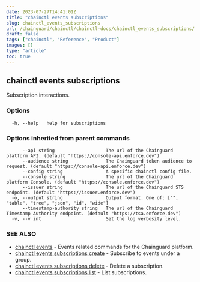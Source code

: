 ```yaml
---
date: 2023-07-27T14:41:01Z
title: "chainctl events subscriptions"
slug: chainctl_events_subscriptions
url: /chainguard/chainctl/chainctl-docs/chainctl_events_subscriptions/
draft: false
tags: ["chainctl", "Reference", "Product"]
images: []
type: "article"
toc: true
---
```

## chainctl events subscriptions

Subscription interactions.

### Options

```
  -h, --help   help for subscriptions
```

### Options inherited from parent commands

```
      --api string                   The url of the Chainguard platform API. (default "https://console-api.enforce.dev")
      --audience string              The Chainguard token audience to request. (default "https://console-api.enforce.dev")
      --config string                A specific chainctl config file.
      --console string               The url of the Chainguard platform Console. (default "https://console.enforce.dev")
      --issuer string                The url of the Chainguard STS endpoint. (default "https://issuer.enforce.dev")
  -o, --output string                Output format. One of: ["", "table", "tree", "json", "id", "wide"]
      --timestamp-authority string   The url of the Chainguard Timestamp Authority endpoint. (default "https://tsa.enforce.dev")
  -v, --v int                        Set the log verbosity level.
```

### SEE ALSO

* [chainctl events](/chainguard/chainctl/chainctl-docs/chainctl_events/)	 - Events related commands for the Chainguard platform.
* [chainctl events subscriptions create](/chainguard/chainctl/chainctl-docs/chainctl_events_subscriptions_create/)	 - Subscribe to events under a group.
* [chainctl events subscriptions delete](/chainguard/chainctl/chainctl-docs/chainctl_events_subscriptions_delete/)	 - Delete a subscription.
* [chainctl events subscriptions list](/chainguard/chainctl/chainctl-docs/chainctl_events_subscriptions_list/)	 - List subscriptions.

